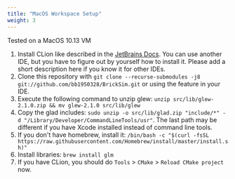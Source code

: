 ```yaml
---
title: "MacOS Workspace Setup"
weight: 3
---
```

Tested on a MacOS 10.13 VM

1. Install CLion like described in the [JetBrains Docs](https://www.jetbrains.com/help/clion/quick-tutorial-on-configuring-clion-on-macos.html#furthersteps).
   You can use another IDE, but you have to figure out by yourself how to install it. Please add a short description here if you know it for other IDEs.
1. Clone this repository with `git clone --recurse-submodules -j8 git://github.com/bb1950328/BrickSim.git` or using the feature in your IDE.
1. Execute the following command to unzip glew: `unzip src/lib/glew-2.1.0.zip && mv glew-2.1.0 src/lib/glew`
1. Copy the glad includes: `sudo unzip -o src/lib/glad.zip "include/*" -d "/Library/Developer/CommandLineTools/usr"`. The last path may be different if you have Xcode installed instead of command line tools.
1. If you don't have homebrew, install it: `/bin/bash -c "$(curl -fsSL https://raw.githubusercontent.com/Homebrew/install/master/install.sh)"`
1. Install libraries: `brew install glm`
1. If you have CLion, you should do `Tools` > `CMake` > `Reload CMake project` now.